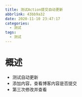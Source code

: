 ```yaml
---
title: 测试Action提交自动更新
abbrlink: 43bb9a32
date: 2020-11-10 23:47:17
categories:
  - 测试
tags:
  - 测试
---
```

# 概述
* 测试自动更新
* 添加内容，查看博客内容是否提交
* 第三次修改并查看